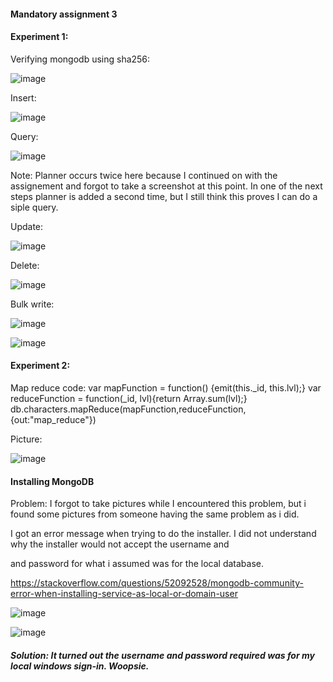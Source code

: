 #### Mandatory assignment 3


#### Experiment 1:

Verifying mongodb using sha256:

![image](https://user-images.githubusercontent.com/46929671/133789723-7b8e8208-a2df-412f-86a2-e829f251e4ea.png)


Insert:

![image](https://user-images.githubusercontent.com/46929671/134016944-78adfa86-ce9d-4397-8785-25730c34d9fa.png)


Query:

![image](https://user-images.githubusercontent.com/46929671/134017417-7aeeef12-dfd6-420d-9225-0fc30b1b6c94.png)

Note: Planner occurs twice here because I continued on with the assignement and forgot to take a screenshot at this point. In one of the next steps planner is added a second time, but I still think this proves I can do a siple query.

Update:

![image](https://user-images.githubusercontent.com/46929671/134017843-b4bb76f1-63ca-4030-9705-8ed71f3f29ac.png)

Delete:

![image](https://user-images.githubusercontent.com/46929671/134018319-b5ff1a50-4eca-4aea-acb8-71a0bc8e75e1.png)

Bulk write:

![image](https://user-images.githubusercontent.com/46929671/134020063-2db10b0a-6d29-4c13-8e86-e6f8e04e16d5.png)

![image](https://user-images.githubusercontent.com/46929671/134020146-b45bec94-213c-4484-b45b-8a9494e3eca9.png)


#### Experiment 2:

Map reduce code:
var mapFunction = function() {emit(this._id, this.lvl);}
var reduceFunction = function(_id, lvl){return Array.sum(lvl);}
db.characters.mapReduce(mapFunction,reduceFunction,{out:"map_reduce"})


Picture:

![image](https://user-images.githubusercontent.com/46929671/134033068-fa534fd8-a0d3-48e7-8f7b-4248d09ef56a.png)


#### Installing MongoDB
Problem:
I forgot to take pictures while I encountered this problem, but i found some pictures from someone having the same problem as i did.

I got an error message when trying to do the installer. I did not understand why the installer would not accept the username and

and password for what i assumed was for the local database.

https://stackoverflow.com/questions/52092528/mongodb-community-error-when-installing-service-as-local-or-domain-user

![image](https://user-images.githubusercontent.com/46929671/133785424-ef9d64aa-50f5-44be-bd3a-2d1d5ab072d8.png)

![image](https://user-images.githubusercontent.com/46929671/133785379-f1e241ab-707b-46ba-b1cd-adbcabeeb100.png)


##### Solution: It turned out the username and password required was for my local windows sign-in. Woopsie.

